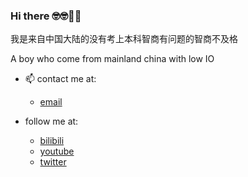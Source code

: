### Hi there 🤓🤓🥝🍇
我是来自中国大陆的没有考上本科智商有问题的智商不及格

A boy who come from mainland china with low IO
- 📫 contact me at: 

  - [email](mailto:goleer.zhangli@outlook.com)
- follow me at: 
  - [bilibili](https://space.bilibili.com/318217307)
  - [youtube](https://www.youtube.com/channel/UC_3DAxeqKpYjknRlQPiKTNA) 
  - [twitter](https://twitter.com/fecat233)
